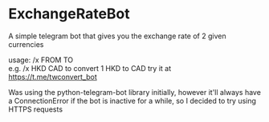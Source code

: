 # ExchangeRateBot
A simple telegram bot that gives you the exchange rate of 2 given currencies

usage: /x FROM TO \
e.g. /x HKD CAD to convert 1 HKD to CAD
try it at <https://t.me/twconvert_bot>

Was using the python-telegram-bot library initially, however it'll always have a ConnectionError if the bot is inactive for a while, so I decided to try using HTTPS requests
